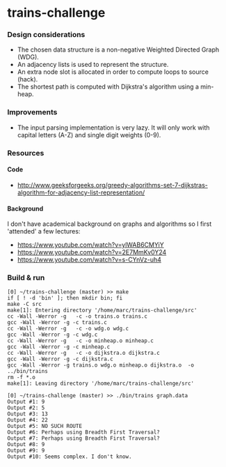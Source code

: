 # trains-challenge

### Design considerations
- The chosen data structure is a non-negative Weighted Directed Graph (WDG).
- An adjacency lists is used to represent the structure.
- An extra node slot is allocated in order to compute loops to source (hack).
- The shortest path is computed with Dijkstra's algorithm using a min-heap.

### Improvements
- The input parsing implementation is very lazy. It will only work with capital letters (A-Z) and single digit weights (0-9).

### Resources
#### Code
- http://www.geeksforgeeks.org/greedy-algorithms-set-7-dijkstras-algorithm-for-adjacency-list-representation/

#### Background
I don't have academical background on graphs and algorithms so I first 'attended' a few lectures:
- https://www.youtube.com/watch?v=ylWAB6CMYiY
- https://www.youtube.com/watch?v=2E7MmKv0Y24
- https://www.youtube.com/watch?v=s-CYnVz-uh4

### Build & run
```
[0] ~/trains-challenge (master) >> make
if [ ! -d 'bin' ]; then mkdir bin; fi
make -C src
make[1]: Entering directory '/home/marc/trains-challenge/src'
cc -Wall -Werror -g   -c -o trains.o trains.c
gcc -Wall -Werror -g -c trains.c
cc -Wall -Werror -g   -c -o wdg.o wdg.c
gcc -Wall -Werror -g -c wdg.c
cc -Wall -Werror -g   -c -o minheap.o minheap.c
gcc -Wall -Werror -g -c minheap.c
cc -Wall -Werror -g   -c -o dijkstra.o dijkstra.c
gcc -Wall -Werror -g -c dijkstra.c
gcc -Wall -Werror -g trains.o wdg.o minheap.o dijkstra.o  -o ../bin/trains
rm -f *.o
make[1]: Leaving directory '/home/marc/trains-challenge/src'
```

```
[0] ~/trains-challenge (master) >> ./bin/trains graph.data 
Output #1: 9
Output #2: 5
Output #3: 13
Output #4: 22
Output #5: NO SUCH ROUTE
Output #6: Perhaps using Breadth First Traversal?
Output #7: Perhaps using Breadth First Traversal?
Output #8: 9
Output #9: 9
Output #10: Seems complex. I don't know.
```
